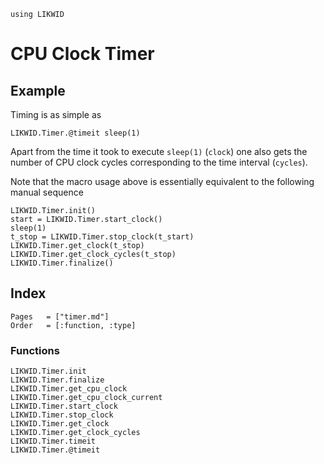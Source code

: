 ```@setup likwid
using LIKWID
```

# CPU Clock Timer

## Example

Timing is as simple as
```@repl likwid
LIKWID.Timer.@timeit sleep(1)
```
Apart from the time it took to execute `sleep(1)` (`clock`) one also gets the number of
CPU clock cycles corresponding to the time interval (`cycles`).

Note that the macro usage above is essentially equivalent to the following manual sequence
```@repl likwid
LIKWID.Timer.init()
start = LIKWID.Timer.start_clock()
sleep(1)
t_stop = LIKWID.Timer.stop_clock(t_start)
LIKWID.Timer.get_clock(t_stop)
LIKWID.Timer.get_clock_cycles(t_stop)
LIKWID.Timer.finalize()
```

## Index

```@index
Pages   = ["timer.md"]
Order   = [:function, :type]
```

### Functions

```@docs
LIKWID.Timer.init
LIKWID.Timer.finalize
LIKWID.Timer.get_cpu_clock
LIKWID.Timer.get_cpu_clock_current
LIKWID.Timer.start_clock
LIKWID.Timer.stop_clock
LIKWID.Timer.get_clock
LIKWID.Timer.get_clock_cycles
LIKWID.Timer.timeit
LIKWID.Timer.@timeit
```
